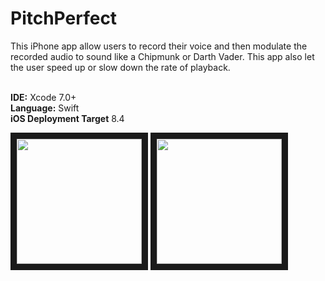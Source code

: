 # PitchPerfect

This iPhone app allow users to record their voice and then modulate the recorded audio to sound like a Chipmunk or Darth Vader. This app also let the user speed up or slow down the rate of playback.

<br><b>IDE:</b> Xcode 7.0+
<br><b>Language:</b> Swift
<br><b>iOS Deployment Target</b> 8.4

<img src="https://bennyspr.com/img/github/pitchPerfect/Simulator_Screen_Shot_1.png" width="200" border="10">

<img src="https://bennyspr.com/img/github/pitchPerfect/Simulator_Screen_Shot_2.png" width="200" border="10">
